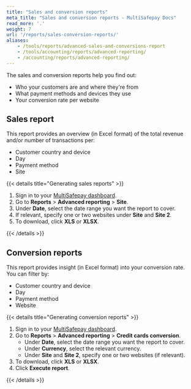 ```yaml
---
title: "Sales and conversion reports"
meta_title: "Sales and conversion reports - MultiSafepay Docs"
read_more: '.'
weight: 7
url: '/reports/sales-conversion-reports/'
aliases:
    - /tools/reports/advanced-sales-and-conversions-report
    - /tools/accounting/reports/advanced-reporting/
    - /accounting/reports/advanced-reporting/
---
```


The sales and conversion reports help you find out:

- Who your customers are and where they're from
- What payment methods and devices they use
- Your conversion rate per website

## Sales report

This report provides an overview (in Excel format) of the total revenue and/or number of transactions per:

- Customer country and device
- Day
- Payment method
- Site

{{< details title="Generating sales reports" >}}

1. Sign in to your [MultiSafepay dashboard](https://merchant.multisafepay.com).
2. Go to **Reports** > **Advanced reporting** > **Site**.
3. Under **Date**, select the date range you want the report to cover.
4. If relevant, specify one or two websites under **Site** and **Site 2**.
5. To download, click **XLS** or **XLSX**. 

{{< /details >}}

## Conversion reports

This report provides insight (in Excel format) into your conversion rate.  
You can filter by:

- Customer country and device
- Day
- Payment method
- Website

{{< details title="Generating conversion reports" >}}

1. Sign in to your [MultiSafepay dashboard](https://merchant.multisafepay.com).
2. Go to **Reports** > **Advanced reporting** > **Credit cards conversion**.
    - Under **Date**, select the date range you want the report to cover.
    - Under **Currency**, select the relevant currency.
    - Under **Site** and **Site 2**, specify one or two websites (if relevant).
3. To download, click **XLS** or **XLSX**. 
4. Click **Execute report**.

{{< /details >}}
